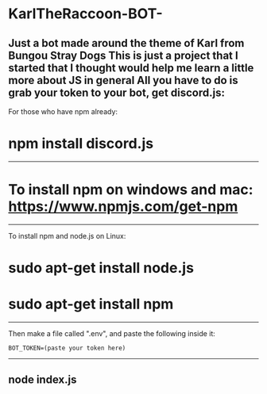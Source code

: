 # KarlTheRaccoon-BOT-
Just a bot made around the theme of Karl from Bungou Stray Dogs
This is just a project that I started that I thought would help me learn a little more about JS in general
All you have to do is grab your token to your bot, get discord.js:
----------------------------------------------------------------------------------------------------------
For those who have npm already:

# npm install discord.js
----------------------------------------------------------------------------------------------------------
# To install npm on windows and mac: https://www.npmjs.com/get-npm
----------------------------------------------------------------------------------------------------------
To install npm and node.js on Linux:

# sudo apt-get install node.js
# sudo apt-get install npm
----------------------------------------------------------------------------------------------------------
Then make a file called ".env", and paste the following inside it:
```
BOT_TOKEN=(paste your token here)
```
-------------
node index.js
-------------
